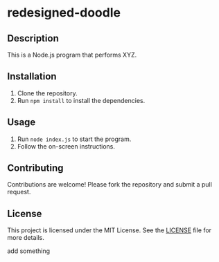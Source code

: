 # redesigned-doodle
## Description
This is a Node.js program that performs XYZ.

## Installation
1. Clone the repository.
2. Run `npm install` to install the dependencies.

## Usage
1. Run `node index.js` to start the program.
2. Follow the on-screen instructions.

## Contributing
Contributions are welcome! Please fork the repository and submit a pull request.

## License
This project is licensed under the MIT License. See the [LICENSE](LICENSE) file for more details.


add something